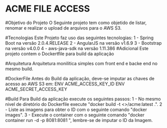 ACME FILE ACCESS
=================

#Objetivo do Projeto
	O Seguinte projeto tem como objetido de listar, renomar e realizar o upload de arquivos para o AWS S3.
	
#Tecnologias
	Este Projeto faz uso das seguintes tecnologias:
		1 - Spring Boot na versão 2.0.4.RELEASE
		2 - AngularJS na versão v1.6.9
		3 - Bootstrap na versão v4.0.0
		4 - aws-java-sdk na versão 1.11.386
#Adicional
	Este projeto contem o Dockertfile para build da aplicação

#Arquitetura
	Arquitetura monilítica simples com front end e backe end no mesmo build.
	
#DockerFile
	Antes do Build da aplicação, deve-se imputar as chaves de acesso ao AWS S3 em:
		ENV ACME_ACCESS_KEY_ID <ACCESS KEY>
		ENV ACME_SECRET_ACCESS_KEY <SECRET KEY>
	
#Build
	Para Build da aplicação execute os seguintes passos:
		1 - No mesmo nivel de diretório do Dockerfile execute "docker build -t <<usuarioDockerHub>>/acme:latest .".
		2 - Liste as imagens para obter o ID com o seguinte comando "docker images".
		3 - Execute o container com o seguinte comando "docker container run -d -p 8081:8081 <idimage>", lembre-se de imputar o ID da Imagem.
		
	

